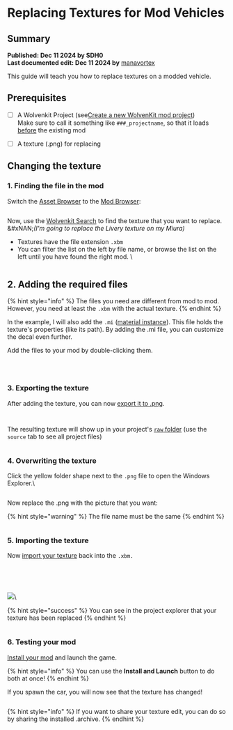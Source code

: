 # Replacing Textures for Mod Vehicles

## **Summary**

**Published: Dec 11 2024 by SDH0**\
**Last documented edit: Dec 11 2024 by** [manavortex](https://app.gitbook.com/u/NfZBoxGegfUqB33J9HXuCs6PVaC3 "mention")

This guide will teach you how to replace textures on a modded vehicle.

## Prerequisites

* [ ] A  Wolvenkit Project (see[Create a new WolvenKit mod project](https://app.gitbook.com/s/-MP_ozZVx2gRZUPXkd4r/wolvenkit-app/usage/wolvenkit-projects#create-a-new-wolvenkit-mod-project "mention"))\
  Make sure to call it something like `###_projectname`, so that it loads [before](../../../for-mod-users/users-modding-cyberpunk-2077/load-order.md) the existing mod
* [ ] A texture (.png) for replacing



## Changing the texture

### 1. Finding the file in the mod

Switch the [Asset Browser](https://app.gitbook.com/s/-MP_ozZVx2gRZUPXkd4r/wolvenkit-app/editor/asset-browser) to the [Mod Browser](https://app.gitbook.com/s/-MP_ozZVx2gRZUPXkd4r/wolvenkit-app/editor/asset-browser#mod-browser):

<figure><img src="../../../.gitbook/assets/01.png" alt=""><figcaption></figcaption></figure>

Now, use the [Wolvenkit Search](https://app.gitbook.com/s/-MP_ozZVx2gRZUPXkd4r/wolvenkit-app/usage/wolvenkit-search-finding-files) to find the texture that you want to replace. \
&#xNAN;_(I'm going to replace the Livery texture on my Miura)_

* Textures have the file extension `.xbm`
* You can filter the list on the left by file name, or browse the list on the left until you have found the right mod. \


<figure><img src="../../../.gitbook/assets/02.png" alt=""><figcaption></figcaption></figure>

## 2. Adding the required files

{% hint style="info" %}
The files you need are different from mod to mod. However, you need at least the `.xbm` with the actual texture.
{% endhint %}

In the example, I will also add the `.mi` ([material instance](../../../for-mod-creators-theory/files-and-what-they-do/file-formats/materials/re-using-materials-.mi.md)). This file holds the texture's properties (like its path). By adding the .mi file, you can customize the decal even further.

Add the files to your mod by double-clicking them.&#x20;

<figure><img src="../../../.gitbook/assets/03.png" alt=""><figcaption><p><br></p></figcaption></figure>

### 3. Exporting the texture

After adding the texture, you can now [export it to .png](../../textures-and-luts/images-importing-editing-exporting.md).

<figure><img src="../../../.gitbook/assets/04 (1).png" alt=""><figcaption></figcaption></figure>

<figure><img src="../../../.gitbook/assets/05 (2).png" alt=""><figcaption></figcaption></figure>

The resulting texture will show up in your project's [`raw` folder](https://app.gitbook.com/s/-MP_ozZVx2gRZUPXkd4r/wolvenkit-app/editor/project-explorer#raw) (use the `source` tab to see all project files)



<figure><img src="../../../.gitbook/assets/06.png" alt=""><figcaption></figcaption></figure>

### 4. Overwriting the texture

Click the yellow folder shape next to the `.png` file to open the Windows Explorer.\


<figure><img src="../../../.gitbook/assets/07.png" alt=""><figcaption></figcaption></figure>

Now replace the .png with the picture that you want:

{% hint style="warning" %}
The file name must be the same
{% endhint %}

<figure><img src="../../../.gitbook/assets/08 (1).png" alt=""><figcaption></figcaption></figure>

### 5. Importing the texture

Now [import your texture](../../textures-and-luts/images-importing-editing-exporting.md#importing-a-texture) back into the `.xbm.`

<figure><img src="../../../.gitbook/assets/09.png" alt=""><figcaption></figcaption></figure>

<figure><img src="../../../.gitbook/assets/10 (3).png" alt=""><figcaption></figcaption></figure>

\
\
![](<../../../.gitbook/assets/11 (2).png>)\


{% hint style="success" %}
You can see in the project explorer that your texture has been replaced
{% endhint %}

<figure><img src="../../../.gitbook/assets/12 (2).png" alt=""><figcaption></figcaption></figure>

### 6. Testing your mod

[Install your mod](https://app.gitbook.com/s/-MP_ozZVx2gRZUPXkd4r/wolvenkit-app/menu/toolbar#install-and-launch) and launch the game.&#x20;

{% hint style="info" %}
You can use the **Install and Launch** button to do both at once!
{% endhint %}

If you spawn the car, you will now see that the texture has changed!

<figure><img src="../../../.gitbook/assets/13 (2).png" alt=""><figcaption></figcaption></figure>

{% hint style="info" %}
If you want to share your texture edit, you can do so by sharing the installed .archive.
{% endhint %}

